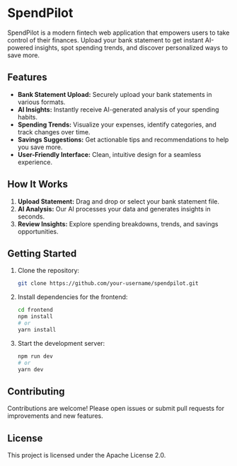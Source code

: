 # SpendPilot

SpendPilot is a modern fintech web application that empowers users to take control of their finances. Upload your bank statement to get instant AI-powered insights, spot spending trends, and discover personalized ways to save more.

## Features

- **Bank Statement Upload:** Securely upload your bank statements in various formats.
- **AI Insights:** Instantly receive AI-generated analysis of your spending habits.
- **Spending Trends:** Visualize your expenses, identify categories, and track changes over time.
- **Savings Suggestions:** Get actionable tips and recommendations to help you save more.
- **User-Friendly Interface:** Clean, intuitive design for a seamless experience.

## How It Works

1. **Upload Statement:** Drag and drop or select your bank statement file.
2. **AI Analysis:** Our AI processes your data and generates insights in seconds.
3. **Review Insights:** Explore spending breakdowns, trends, and savings opportunities.

<!-- ## Tech Stack

- **Frontend:** Next.js, React, Tailwind CSS
- **Backend:** (To be specified)
- **AI/ML:** (To be specified) -->

## Getting Started

1. Clone the repository:
   ```bash
   git clone https://github.com/your-username/spendpilot.git
   ```
2. Install dependencies for the frontend:
   ```bash
   cd frontend
   npm install
   # or
   yarn install
   ```
3. Start the development server:
   ```bash
   npm run dev
   # or
   yarn dev
   ```

## Contributing

Contributions are welcome! Please open issues or submit pull requests for improvements and new features.

## License

This project is licensed under the Apache License 2.0.
